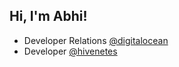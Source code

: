 <h2> Hi, I'm Abhi!</h2>

- Developer Relations [@digitalocean](https://www.digitalocean.com/) 
- Developer [@hivenetes](https://github.com/hivenetes)
